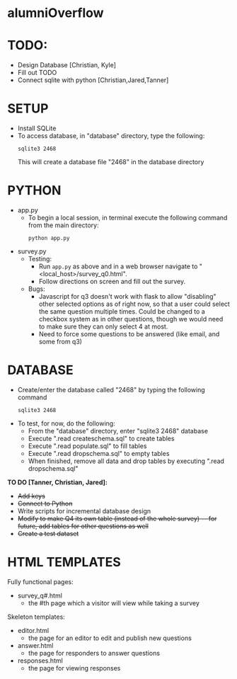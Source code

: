 # alumniOverflow

# TODO:
  * Design Database [Christian, Kyle]
  * Fill out TODO
  * Connect sqlite with python [Christian,Jared,Tanner]

# SETUP
  * Install SQLite
  * To access database, in "database" directory, type the following:
    ```
    sqlite3 2468
    ```
    This will create a database file "2468" in the database directory
    
# PYTHON
  * app.py
    * To begin a local session, in terminal execute the following command from the main directory:
      ```
      python app.py
      ```  
  * survey.py
    * Testing:
      * Run `app.py` as above and in a web browser navigate to "<local_host>/survey_q0.html".
      * Follow directions on screen and fill out the survey.
    * Bugs: 
      * Javascript for q3 doesn't work with flask to allow "disabling" other selected options as of right now, so that a user could select the same question multiple times. Could be changed to a checkbox system as in other questions, though we would need to make sure they can only select 4 at most.
      * Need to force some questions to be answered (like email, and some from q3)
    
# DATABASE
  * Create/enter the database called "2468" by typing the following command
    ```
    sqlite3 2468
    
    ```
  * To test, for now, do the following:
    * From the "database" directory, enter "sqlite3 2468" database
    * Execute ".read createschema.sql" to create tables
    * Execute ".read populate.sql" to fill tables
    * Execute ".read dropschema.sql" to empty tables
    * When finished, remove all data and drop tables by executing ".read dropschema.sql"
  
  __TO DO [Tanner, Christian, Jared]:__
  * ~~Add keys~~
  * ~~Connect to Python~~
  * Write scripts for incremental database design
  * ~~Modify to make Q4 its own table (instead of the whole survey) -- for future, add tables for other questions as well~~
  * ~~Create a test dataset~~
  

# HTML TEMPLATES
Fully functional pages:
  * survey_q#.html
    * the #th page which a visitor will view while taking a survey
    
Skeleton templates:
  * editor.html
    * the page for an editor to edit and publish new questions
  * answer.html
    * the page for responders to answer questions
  * responses.html
    * the page for viewing responses
